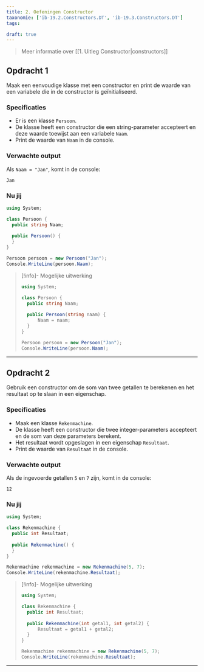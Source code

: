 ```yaml
---
title: 2. Oefeningen Constructor
taxonomie: ['ib-19.2.Constructors.DT', 'ib-19.3.Constructors.DT']
tags:

draft: true 
---
```


> Meer informatie over [[1. Uitleg Constructor|constructors]]

## Opdracht 1
Maak een eenvoudige klasse met een constructor en print de waarde van een variabele die in de constructor is geïnitialiseerd.

### Specificaties
- Er is een klasse `Persoon`.
- De klasse heeft een constructor die een string-parameter accepteert en deze waarde toewijst aan een variabele `Naam`.
- Print de waarde van `Naam` in de console.

### Verwachte output
Als `Naam = "Jan"`, komt in de console:
```
Jan
```

### Nu jij
``` csharp runner
using System;

class Persoon {
  public string Naam;
  
  public Persoon() {    
  }
}

Persoon persoon = new Persoon("Jan");
Console.WriteLine(persoon.Naam);
``` 

> [!info]- Mogelijke uitwerking
> ``` csharp
> using System;
> 
> class Persoon {
>   public string Naam;
>   
>   public Persoon(string naam) {
>       Naam = naam;
>   }
> }
> 
> Persoon persoon = new Persoon("Jan");
> Console.WriteLine(persoon.Naam);
> ```

---

## Opdracht 2
Gebruik een constructor om de som van twee getallen te berekenen en het resultaat op te slaan in een eigenschap.

### Specificaties
- Maak een klasse `Rekenmachine`.
- De klasse heeft een constructor die twee integer-parameters accepteert en de som van deze parameters berekent.
- Het resultaat wordt opgeslagen in een eigenschap `Resultaat`.
- Print de waarde van `Resultaat` in de console.

### Verwachte output
Als de ingevoerde getallen `5` en `7` zijn, komt in de console:
```
12
```

### Nu jij
``` csharp runner
using System;

class Rekenmachine {
  public int Resultaat;
  
  public Rekenmachine() {
  }
}

Rekenmachine rekenmachine = new Rekenmachine(5, 7);
Console.WriteLine(rekenmachine.Resultaat);
``` 

> [!info]- Mogelijke uitwerking
> ``` csharp
> using System;
> 
> class Rekenmachine {
>   public int Resultaat;
>   
>   public Rekenmachine(int getal1, int getal2) {
>       Resultaat = getal1 + getal2;
>   }
> }
> 
> Rekenmachine rekenmachine = new Rekenmachine(5, 7);
> Console.WriteLine(rekenmachine.Resultaat);
> ```

---
